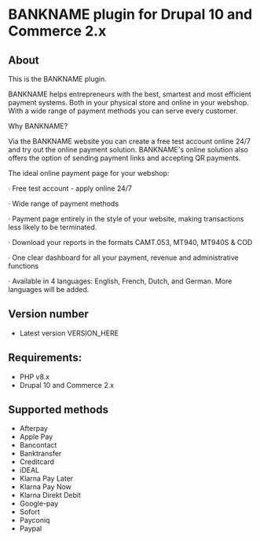 # BANKNAME plugin for Drupal 10 and Commerce 2.x

## About
This is the BANKNAME plugin.

BANKNAME helps entrepreneurs with the best, smartest and most efficient payment systems. Both
in your physical store and online in your webshop. With a wide range of payment methods
you can serve every customer.

Why BANKNAME?

Via the BANKNAME website you can create a free test account online 24/7 and try out the online
payment solution. BANKNAME's online solution also offers the option of sending payment links and
accepting QR payments.

The ideal online payment page for your webshop:

·         Free test account - apply online 24/7

·         Wide range of payment methods

·         Payment page entirely in the style of your website, making transactions less likely to be terminated.

·         Download your reports in the formats CAMT.053, MT940, MT940S & COD

·         One clear dashboard for all your payment, revenue and administrative functions

·         Available in 4 languages: English, French, Dutch, and German. More languages will be added.


## Version number

* Latest version VERSION_HERE

## Requirements:
- PHP v8.x
- Drupal 10 and Commerce 2.x

## Supported methods ##
* Afterpay
* Apple Pay
* Bancontact
* Banktransfer
* Creditcard
* iDEAL
* Klarna Pay Later
* Klarna Pay Now
* Klarna Direkt Debit
* Google-pay
* Sofort
* Payconiq
* Paypal
